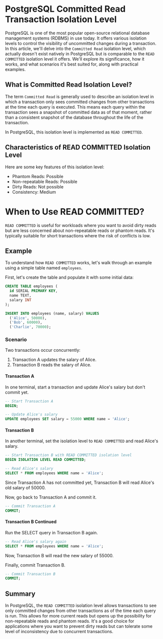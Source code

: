 # PostgreSQL Committed Read Transaction Isolation Level

PostgreSQL is one of the most popular open-source relational database management systems (RDBMS) in
use today. It offers various isolation levels to control the visibility of uncommitted changes
during a transaction. In this article, we'll delve into the `Committed Read` isolation level, which
actually doesn't exist natively in PostgreSQL but is comparable to the `READ COMMITTED` isolation
level it offers. We'll explore its significance, how it works, and what scenarios it's best suited
for, along with practical examples.

## What is Committed Read Isolation Level?

The term `Committed Read` is generally used to describe an isolation level in which a transaction
only
sees committed changes from other transactions at the time each query is executed. This means each
query within the transaction sees a snapshot of committed data as of that moment, rather than a
consistent snapshot of the database throughout the life of the transaction.

In PostgreSQL, this isolation level is implemented as `READ COMMITTED`.

## Characteristics of READ COMMITTED Isolation Level

Here are some key features of this isolation level:

* Phantom Reads: Possible
* Non-repeatable Reads: Possible
* Dirty Reads: Not possible
* Consistency: Medium

# When to Use READ COMMITTED?

`READ COMMITTED` is useful for workloads where you want to avoid dirty reads but are less concerned
about non-repeatable reads or phantom reads. It's typically suitable for short transactions where
the risk of conflicts is low.

## Example

To understand how `READ COMMITTED` works, let's walk through an example using a simple table named
`employees`.

First, let's create the table and populate it with some initial data:
```sql
CREATE TABLE employees (
  id SERIAL PRIMARY KEY,
  name TEXT,
  salary INT
);

INSERT INTO employees (name, salary) VALUES
  ('Alice', 50000),
  ('Bob', 60000),
  ('Charlie', 70000);
```

### Scenario
Two transactions occur concurrently:

1. Transaction A updates the salary of Alice.
2. Transaction B reads the salary of Alice.

#### Transaction A
In one terminal, start a transaction and update Alice's salary but don't commit yet.
```sql
-- Start Transaction A
BEGIN;

-- Update Alice's salary
UPDATE employees SET salary = 55000 WHERE name = 'Alice';
```

#### Transaction B
In another terminal, set the isolation level to `READ COMMITTED` and read Alice's salary.
```sql
-- Start Transaction B with READ COMMITTED isolation level
BEGIN ISOLATION LEVEL READ COMMITTED;

-- Read Alice's salary
SELECT * FROM employees WHERE name = 'Alice';
```

Since Transaction A has not committed yet, Transaction B will read Alice's old salary of 50000.

Now, go back to Transaction A and commit it.
```sql
-- Commit Transaction A
COMMIT;
```

#### Transaction B Continued
Run the SELECT query in Transaction B again.
```sql
-- Read Alice's salary again
SELECT * FROM employees WHERE name = 'Alice';
```

Now, Transaction B will read the new salary of 55000.

Finally, commit Transaction B.

```sql
-- Commit Transaction B
COMMIT;
```

## Summary
In PostgreSQL, the `READ COMMITTED` isolation level allows transactions to see only committed changes from other transactions as of the time each query is run. This allows for more current reads but opens up the possibility for non-repeatable reads and phantom reads. It's a good choice for applications where you want to prevent dirty reads but can tolerate some level of inconsistency due to concurrent transactions.


